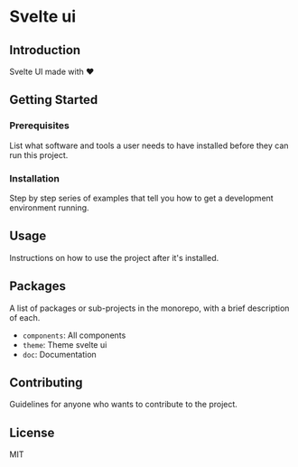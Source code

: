 # Svelte ui

## Introduction

Svelte UI made with ❤

## Getting Started

### Prerequisites

List what software and tools a user needs to have installed before they can run this project.

### Installation

Step by step series of examples that tell you how to get a development environment running.

## Usage

Instructions on how to use the project after it's installed.

## Packages

A list of packages or sub-projects in the monorepo, with a brief description of each.

- `components`: All components
- `theme`: Theme svelte ui
- `doc`: Documentation

## Contributing

Guidelines for anyone who wants to contribute to the project.

## License

MIT
